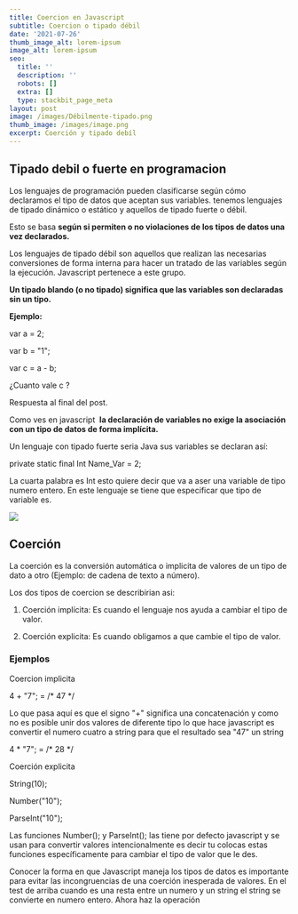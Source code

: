 ```yaml
---
title: Coercion en Javascript
subtitle: Coercion o tipado débil
date: '2021-07-26'
thumb_image_alt: lorem-ipsum
image_alt: lorem-ipsum
seo:
  title: ''
  description: ''
  robots: []
  extra: []
  type: stackbit_page_meta
layout: post
image: /images/Débilmente-tipado.png
thumb_image: /images/image.png
excerpt: Coerción y tipado debíl
---
```

## Tipado debil o fuerte en programacion

Los lenguajes de programación pueden clasificarse según cómo declaramos el tipo de datos que aceptan sus variables. tenemos lenguajes de tipado dinámico o estático y aquellos de tipado fuerte o débil.

Esto se basa **según si permiten o no violaciones de los tipos de datos una vez declarados.**

Los lenguajes de tipado débil son aquellos que realizan las necesarias conversiones de forma interna para hacer un tratado de las variables según la ejecución. Javascript pertenece a este grupo.

**Un tipado blando (o no tipado) significa que las variables son declaradas sin un tipo.**

**Ejemplo:**

var a = 2;

var b = "1";

var c = a - b;

¿Cuanto vale c ?

Respuesta al final del post.

Como ves en javascript  **la declaración de variables no exige la asociación con un tipo de datos de forma implícita.**

Un lenguaje con tipado fuerte seria Java sus variables se declaran así:

private static final Int Name_Var = 2;

La cuarta palabra es Int esto quiere decir que va a aser una variable de tipo numero entero. En este lenguaje se tiene que especificar que tipo de variable es.

![](https://miro.medium.com/max/1360/0\*F-rMIkdywVWyB5a6.png)

## Coerción

La coerción es la conversión automática o implicita de valores de un tipo de dato a otro (Ejemplo: de cadena de texto a número).

Los dos tipos de coercion se describirian asi:

1.  Coerción implícita: Es cuando el lenguaje nos ayuda a cambiar el tipo de valor.

2.  Coerción explicita: Es cuando obligamos a que cambie el tipo de valor.

### Ejemplos

Coercion implicita

4 + "7";  =   /\* 47 \*/

Lo que pasa aquí es que el signo "+" significa una concatenación y como no es posible unir dos valores de diferente tipo lo que hace javascript es convertir el numero cuatro a string para que el resultado sea "47" un string

4 \* "7";  =   /\* 28 \*/

Coerción explicita

String(10);

Number("10");

ParseInt("10");

Las funciones Number(); y ParseInt(); las tiene por defecto javascript y se usan para convertir valores intencionalmente es decir tu colocas estas funciones específicamente para cambiar el tipo de valor que le des.

Conocer la forma en que Javascript maneja los tipos de datos es importante para evitar las incongruencias de una coerción inesperada de valores. En el test de arriba cuando es una resta entre un numero y un string el string se convierte en numero entero. Ahora haz la operación
